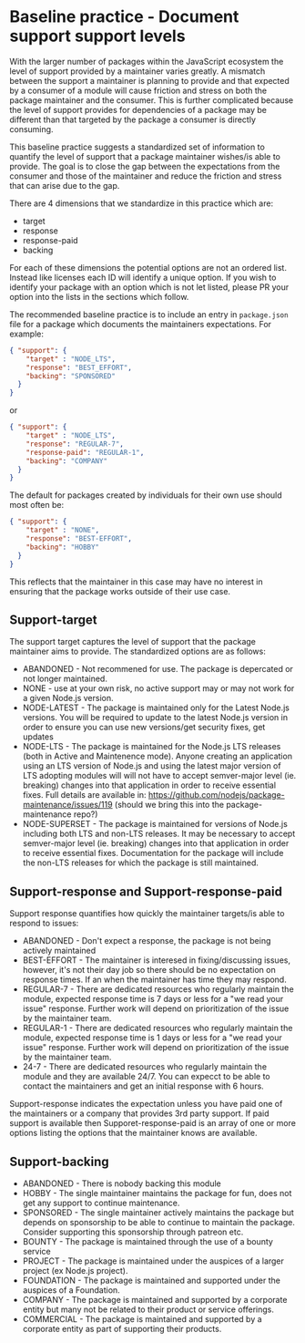 # Baseline practice - Document support support levels

With the larger number of packages within the JavaScript ecosystem the level of
support provided by a maintainer varies greatly.  A mismatch between the
support a maintainer is planning to provide and that expected by a consumer of
a module will cause friction and stress on both the package maintainer and
the consumer. This is further complicated because the level of support
provides for dependencies of a package may be different than that
targeted by the package a consumer is directly consuming.

This baseline practice suggests a standardized set of information to
quantify the level of support that a package maintainer wishes/is able to
provide. The goal is to close the gap between the expectations from the
consumer and those of the maintainer and reduce the friction and stress
that can arise due to the gap.

There are 4 dimensions that we standardize in this practice which are:  

* target
* response
* response-paid
* backing

For each of these dimensions the potential options are not an ordered list.
Instead like licenses each ID will identify a unique option. If you wish to
identify your package with an option which is not let listed, please PR your
option into the lists in the sections which follow.

The recommended baseline practice is to include an entry in `package.json`
file for a package which documents the maintainers expectations. For example:

```json
{ "support": {
    "target" : "NODE_LTS",
    "response": "BEST_EFFORT",
    "backing": "SPONSORED"
  }
}
```

or

```json
{ "support": {
    "target" : "NODE_LTS",
    "response": "REGULAR-7",
    "response-paid": "REGULAR-1",
    "backing": "COMPANY"
  }
}
```

The default for packages created by individuals for their own use should most often be:

```json
{ "support": {
    "target" : "NONE",
    "response": "BEST-EFFORT",
    "backing": "HOBBY"
  }
}
```

This reflects that the maintainer in this case may have no interest in ensuring that the package works
outside of their use case.

## Support-target

The support target captures the level of support that the package maintainer
aims to provide.  The standardized options are as follows:

* ABANDONED - Not recommened for use. The package is depercated or not longer maintained.
* NONE - use at your own risk, no active support may or may not work for a given Node.js version.
* NODE-LATEST - The package is maintained only for the Latest Node.js versions. You will be required to update
  to the latest Node.js version in order to ensure you can use new versions/get security fixes, get updates
* NODE-LTS - The package is maintained for the Node.js LTS releases (both in Active and Maintenence mode).
  Anyone creating an application using an LTS version of Node.js and using the latest major version of
  LTS adopting modules will will not have to accept semver-major level (ie. breaking) changes into that
  application in order to receive essential fixes.
  Full details are available in: https://github.com/nodejs/package-maintenance/issues/119
  (should we bring this into the package-maintenance repo?)
* NODE-SUPERSET - The package is maintained for versions of Node.js including both LTS and non-LTS releases. It
  may be necessary to accept semver-major level (ie. breaking) changes into that application in order to receive essential fixes.
  Documentation for the package will include the non-LTS releases for which the package is still maintained. 
  
## Support-response and Support-response-paid

Support response quantifies how quickly the maintainer targets/is able to respond to issues:

* ABANDONED - Don't expect a response, the package is not being actively maintained
* BEST-EFFORT - The maintainer is interesed in fixing/discussing issues, however, it's not their day job so there should be 
  no expectation on response times. If an when the maintainer has time they may respond.
* REGULAR-7 - There are dedicated resources who regularly maintain the module, expected response time is 7 days or less for
  a "we read your issue" response. Further work will depend on prioritization of the issue by the maintainer team.
* REGULAR-1 - There are dedicated resources who regularly maintain the module, expected response time is 1 days or less for
  a "we read your issue" response. Further work will depend on prioritization of the issue by the maintainer team.
* 24-7 - There are dedicated resources who regularly maintain the module and they are available 24/7. You can expecct to 
  be able to contact the maintainers and get an initial response with 6 hours.
   
 Support-response indicates the expectation unless you have paid one of the maintainers or a company that provides
 3rd party support. If paid support is available then Supporet-response-paid is an array of one or more options listing the
 options that the maintainer knows are available.
 
 ## Support-backing
 
 * ABANDONED - There is nobody backing this module
 * HOBBY - The single maintainer maintains the package for fun, does not get any support to continue maintenance.
 * SPONSORED - The single maintainer actively maintains the package but depends on sponsorship to be able to continue to
   maintain the package. Consider supporting this sponsorship through patreon etc.
 * BOUNTY - The package is maintained through the use of a bounty service
 * PROJECT - The package is maintained under the auspices of a larger project (ex Node.js project).
 * FOUNDATION - The package is maintained and supported under the auspices of a Foundation.
 * COMPANY - The package is maintained and supported by a corporate entity but many not be related
   to their product or service offerings.
 * COMMERCIAL - The package is maintained and supported by a corporate entity as part of supporting their products.
